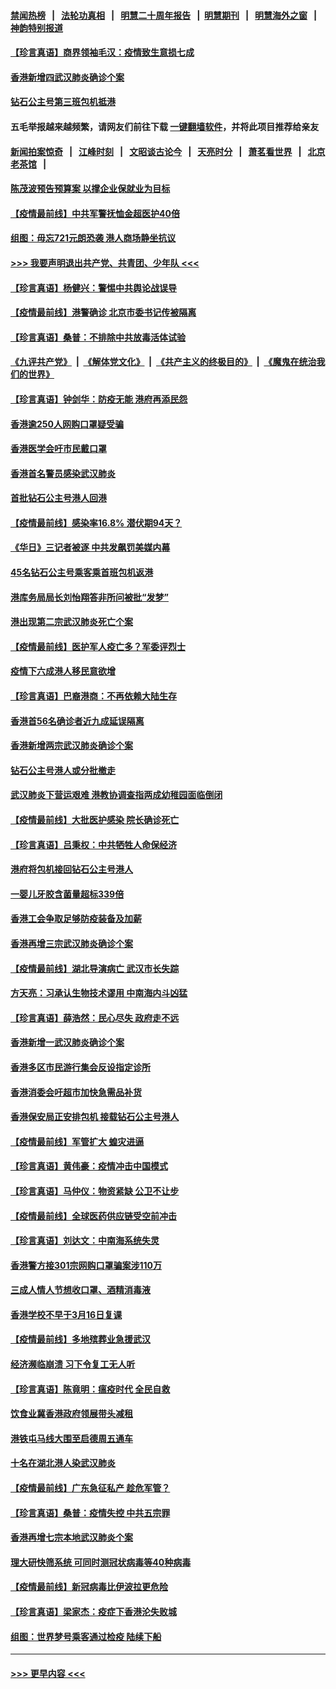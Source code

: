 #### [禁闻热榜](热点新闻.md?=0)  &nbsp;&nbsp;|&nbsp;&nbsp; [法轮功真相](https://github.com/gfw-breaker/truth/blob/master/README.md?=0) &nbsp;&nbsp;|&nbsp;&nbsp; [明慧二十周年报告](https://github.com/gfw-breaker/mh-reports/blob/master/README.md?=0) &nbsp;&nbsp;|&nbsp;&nbsp;[明慧期刊](https://github.com/gfw-breaker/mh-qikan) &nbsp;&nbsp;|&nbsp;&nbsp; [明慧海外之窗](https://github.com/gfw-breaker/mh-news/blob/master/README.md?=0) &nbsp;&nbsp;|&nbsp;&nbsp; [神韵特别报道](https://github.com/gfw-breaker/mh-news/blob/master/shenyun.md?=0)
#### [【珍言真语】商界领袖毛汉：疫情致生意损七成](../pages/nsc415/n11890348.md?t=02250002) 
#### [香港新增四武汉肺炎确诊个案](../pages/nsc415/n11890610.md?t=02250002) 
#### [钻石公主号第三班包机抵港](../pages/nsc415/n11890645.md?t=02250002) 
#### 五毛举报越来越频繁，请网友们前往下载 [一键翻墙软件](https://github.com/gfw-breaker/ssr-accounts)，并将此项目推荐给亲友
#### [新闻拍案惊奇](https://github.com/gfw-breaker/banned-news/blob/master/pages/link4.md) &nbsp;&nbsp;|&nbsp;&nbsp; [江峰时刻](https://github.com/gfw-breaker/banned-news/blob/master/pages/link4.md) &nbsp;&nbsp;|&nbsp;&nbsp; [文昭谈古论今](https://github.com/gfw-breaker/banned-news/blob/master/pages/link4.md) &nbsp;&nbsp;|&nbsp;&nbsp; [天亮时分](https://github.com/gfw-breaker/banned-news/blob/master/pages/link4.md) &nbsp;&nbsp;|&nbsp;&nbsp; [萧茗看世界](https://github.com/gfw-breaker/banned-news/blob/master/pages/link4.md) &nbsp;&nbsp;|&nbsp;&nbsp; [北京老茶馆](https://github.com/gfw-breaker/banned-news/blob/master/pages/link4.md) &nbsp;&nbsp;|&nbsp;&nbsp; 
#### [陈茂波预告预算案 以撑企业保就业为目标](../pages/nsc415/n11890574.md?t=02250002) 
#### [【疫情最前线】中共军警抚恤金超医护40倍](../pages/nsc415/n11890458.md?t=02250002) 
#### [组图：毋忘721元朗恐袭 港人商场静坐抗议](../pages/nsc415/n11876882.md?t=02250002) 
#### [>>> 我要声明退出共产党、共青团、少年队 <<<](https://github.com/begood0513/goodnews/blob/master/quit/letter.md) 
#### [【珍言真语】杨健兴：警惕中共舆论战误导](../pages/nsc415/n11888131.md?t=02250002) 
#### [【疫情最前线】港警确诊 北京市委书记传被隔离](../pages/nsc415/n11886872.md?t=02250002) 
#### [【珍言真语】桑普：不排除中共放毒活体试验](../pages/nsc415/n11886832.md?t=02250002) 
#### [《九评共产党》](https://github.com/begood0513/9ping.md/blob/master/README.md) &nbsp;|&nbsp; [《解体党文化》](../../../../jtdwh.md/blob/master/README.md)  &nbsp;|&nbsp; [《共产主义的终极目的》](../../../../gczydzjmd.md/blob/master/README.md) &nbsp;|&nbsp; [《魔鬼在统治我们的世界》](../../../../mgztzwmdsj.md/blob/master/README.md) 
#### [【珍言真语】钟剑华：防疫无能 港府再添民怨](../pages/nsc415/n11884504.md?t=02250002) 
#### [香港逾250人网购口罩疑受骗](../pages/nsc415/n11884388.md?t=02250002) 
#### [香港医学会吁市民戴口罩](../pages/nsc415/n11884367.md?t=02250002) 
#### [香港首名警员感染武汉肺炎](../pages/nsc415/n11884357.md?t=02250002) 
#### [首批钻石公主号港人回港](../pages/nsc415/n11884333.md?t=02250002) 
#### [【疫情最前线】感染率16.8% 潜伏期94天？](../pages/nsc415/n11884256.md?t=02250002) 
#### [《华日》三记者被逐 中共发飙罚美媒内幕](../pages/nsc415/n11884184.md?t=02250002) 
#### [45名钻石公主号乘客乘首班包机返港](../pages/nsc415/n11881770.md?t=02250002) 
#### [港库务局局长刘怡翔答非所问被批“发梦”](../pages/nsc415/n11881752.md?t=02250002) 
#### [港出现第二宗武汉肺炎死亡个案](../pages/nsc415/n11881736.md?t=02250002) 
#### [【疫情最前线】医护军人疫亡多？军委评烈士](../pages/nsc415/n11881655.md?t=02250002) 
#### [疫情下六成港人移民意欲增](../pages/nsc415/n11881699.md?t=02250002) 
#### [【珍言真语】巴裔港商：不再依赖大陆生存](../pages/nsc415/n11881126.md?t=02250002) 
#### [香港首56名确诊者近九成延误隔离](../pages/nsc415/n11879079.md?t=02250002) 
#### [香港新增两宗武汉肺炎确诊个案](../pages/nsc415/n11879064.md?t=02250002) 
#### [钻石公主号港人或分批撤走](../pages/nsc415/n11879029.md?t=02250002) 
#### [武汉肺炎下营运艰难 港教协调查指两成幼稚园面临倒闭](../pages/nsc415/n11878989.md?t=02250002) 
#### [【疫情最前线】大批医护感染 院长确诊死亡](../pages/nsc415/n11878595.md?t=02250002) 
#### [【珍言真语】吕秉权：中共牺牲人命保经济](../pages/nsc415/n11878390.md?t=02250002) 
#### [港府将包机接回钻石公主号港人](../pages/nsc415/n11876352.md?t=02250002) 
#### [一婴儿牙胶含菌量超标339倍](../pages/nsc415/n11876336.md?t=02250002) 
#### [香港工会争取足够防疫装备及加薪](../pages/nsc415/n11876313.md?t=02250002) 
#### [香港再增三宗武汉肺炎确诊个案](../pages/nsc415/n11876297.md?t=02250002) 
#### [【疫情最前线】湖北导演病亡 武汉市长失踪](../pages/nsc415/n11876272.md?t=02250002) 
#### [方天亮：习承认生物技术谬用 中南海内斗凶猛](../pages/nsc415/n11873679.md?t=02250002) 
#### [【珍言真语】薛浩然：民心尽失 政府走不远](../pages/nsc415/n11875838.md?t=02250002) 
#### [香港新增一武汉肺炎确诊个案](../pages/nsc415/n11874044.md?t=02250002) 
#### [香港多区市民游行集会反设指定诊所](../pages/nsc415/n11874017.md?t=02250002) 
#### [香港消委会吁超市加快急需品补货](../pages/nsc415/n11874003.md?t=02250002) 
#### [香港保安局正安排包机 接载钻石公主号港人](../pages/nsc415/n11873932.md?t=02250002) 
#### [【疫情最前线】军管扩大 蝗灾进逼](../pages/nsc415/n11873780.md?t=02250002) 
#### [【珍言真语】黄伟豪：疫情冲击中国模式](../pages/nsc415/n11873482.md?t=02250002) 
#### [【珍言真语】马仲仪：物资紧缺 公卫不让步](../pages/nsc415/n11872315.md?t=02250002) 
#### [【疫情最前线】全球医药供应链受空前冲击](../pages/nsc415/n11869614.md?t=02250002) 
#### [【珍言真语】刘达文：中南海系统失灵](../pages/nsc415/n11869465.md?t=02250002) 
#### [香港警方接301宗网购口罩骗案涉110万](../pages/nsc415/n11867572.md?t=02250002) 
#### [三成人情人节想收口罩、酒精消毒液](../pages/nsc415/n11867523.md?t=02250002) 
#### [香港学校不早于3月16日复课](../pages/nsc415/n11867498.md?t=02250002) 
#### [【疫情最前线】多地殡葬业急援武汉](../pages/nsc415/n11866914.md?t=02250002) 
#### [经济濒临崩溃 习下令复工无人听](../pages/nsc415/n11867269.md?t=02250002) 
#### [【珍言真语】陈竟明：瘟疫时代 全民自救](../pages/nsc415/n11866765.md?t=02250002) 
#### [饮食业冀香港政府领展带头减租](../pages/nsc415/n11864876.md?t=02250002) 
#### [港铁屯马线大围至启德周五通车](../pages/nsc415/n11864842.md?t=02250002) 
#### [十名在湖北港人染武汉肺炎](../pages/nsc415/n11864807.md?t=02250002) 
#### [【疫情最前线】广东急征私产 趁危军管？](../pages/nsc415/n11864205.md?t=02250002) 
#### [【珍言真语】桑普：疫情失控 中共五宗罪](../pages/nsc415/n11864157.md?t=02250002) 
#### [香港再增七宗本地武汉肺炎个案](../pages/nsc415/n11862405.md?t=02250002) 
#### [理大研快筛系统 可同时测冠状病毒等40种病毒](../pages/nsc415/n11862376.md?t=02250002) 
#### [【疫情最前线】新冠病毒比伊波拉更危险](../pages/nsc415/n11862199.md?t=02250002) 
#### [【珍言真语】梁家杰：疫症下香港沦失败城](../pages/nsc415/n11861588.md?t=02250002) 
#### [组图：世界梦号乘客通过检疫 陆续下船](../pages/nsc415/n11858302.md?t=02250002) 

----
#### [ >>> 更早内容 <<< ](../indexes/nsc415-earlier.md)
